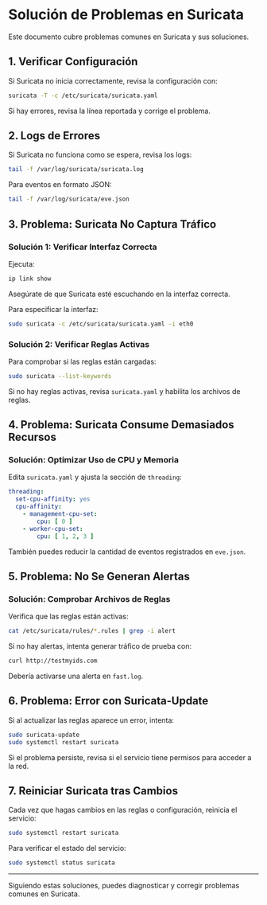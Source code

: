 # Solución de Problemas en Suricata

Este documento cubre problemas comunes en Suricata y sus soluciones.

## 1. Verificar Configuración

Si Suricata no inicia correctamente, revisa la configuración con:

```sh
suricata -T -c /etc/suricata/suricata.yaml
```

Si hay errores, revisa la línea reportada y corrige el problema.

## 2. Logs de Errores

Si Suricata no funciona como se espera, revisa los logs:

```sh
tail -f /var/log/suricata/suricata.log
```

Para eventos en formato JSON:

```sh
tail -f /var/log/suricata/eve.json
```

## 3. Problema: Suricata No Captura Tráfico

### Solución 1: Verificar Interfaz Correcta

Ejecuta:

```sh
ip link show
```

Asegúrate de que Suricata esté escuchando en la interfaz correcta.

Para especificar la interfaz:

```sh
sudo suricata -c /etc/suricata/suricata.yaml -i eth0
```

### Solución 2: Verificar Reglas Activas

Para comprobar si las reglas están cargadas:

```sh
sudo suricata --list-keywords
```

Si no hay reglas activas, revisa `suricata.yaml` y habilita los archivos de reglas.

## 4. Problema: Suricata Consume Demasiados Recursos

### Solución: Optimizar Uso de CPU y Memoria

Edita `suricata.yaml` y ajusta la sección de `threading`:

```yaml
threading:
  set-cpu-affinity: yes
  cpu-affinity:
    - management-cpu-set:
        cpu: [ 0 ]
    - worker-cpu-set:
        cpu: [ 1, 2, 3 ]
```

También puedes reducir la cantidad de eventos registrados en `eve.json`.

## 5. Problema: No Se Generan Alertas

### Solución: Comprobar Archivos de Reglas

Verifica que las reglas están activas:

```sh
cat /etc/suricata/rules/*.rules | grep -i alert
```

Si no hay alertas, intenta generar tráfico de prueba con:

```sh
curl http://testmyids.com
```

Debería activarse una alerta en `fast.log`.

## 6. Problema: Error con Suricata-Update

Si al actualizar las reglas aparece un error, intenta:

```sh
sudo suricata-update
sudo systemctl restart suricata
```

Si el problema persiste, revisa si el servicio tiene permisos para acceder a la red.

## 7. Reiniciar Suricata tras Cambios

Cada vez que hagas cambios en las reglas o configuración, reinicia el servicio:

```sh
sudo systemctl restart suricata
```

Para verificar el estado del servicio:

```sh
sudo systemctl status suricata
```

---

Siguiendo estas soluciones, puedes diagnosticar y corregir problemas comunes en Suricata.
